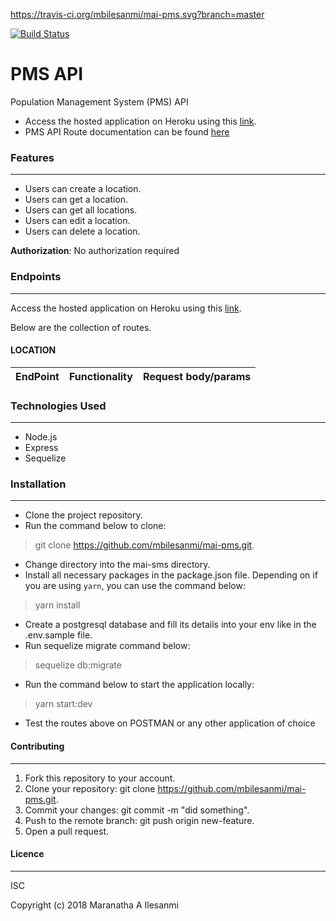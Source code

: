 https://travis-ci.org/mbilesanmi/mai-pms.svg?branch=master


[![Build Status](https://travis-ci.org/mbilesanmi/rng.svg?branch=master)](https://travis-ci.org/mbilesanmi/rng)
# PMS API
Population Management System (PMS) API

* Access the hosted application on Heroku using this [link](https://mai-pms.herokuapp.com/). 
* PMS API Route documentation can be found [here](https://app.apiary.io/maipms/editor)

### Features
---

* Users can create a location.
* Users can get a location.
* Users can get all locations.
* Users can edit a location.
* Users can delete a location.

**Authorization**:
No authorization required

### Endpoints
---

Access the hosted application on Heroku using this [link](https://mai-pms.herokuapp.com/). 

Below are the collection of routes.


#### LOCATION

EndPoint          |   Functionality    |    Request body/params
------------------|--------------------|--------------------------------------------------------------

### Technologies Used
---

- Node.js
- Express
- Sequelize


### Installation
---

- Clone the project repository.
- Run the command below to clone:
> git clone https://github.com/mbilesanmi/mai-pms.git.
- Change directory into the mai-sms directory.
- Install all necessary packages in the package.json file. Depending on if you are using `yarn`, you can use the command below:
> yarn install
- Create a postgresql database and fill its details into your env like in the .env.sample file.
- Run sequelize migrate command below:
> sequelize db:migrate
- Run the command below to start the application locally:
> yarn start:dev
- Test the routes above on POSTMAN or any other application of choice


#### Contributing
---

1. Fork this repository to your account.
2. Clone your repository: git clone https://github.com/mbilesanmi/mai-pms.git.
4. Commit your changes: git commit -m "did something".
5. Push to the remote branch: git push origin new-feature.
6. Open a pull request.

#### Licence
---

ISC

Copyright (c) 2018 Maranatha A Ilesanmi
